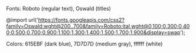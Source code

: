 Fonts: Roboto (regular text), Oswald (titles)

@import url('https://fonts.googleapis.com/css2?family=Oswald:wght@200..700&family=Roboto:ital,wght@0,100;0,300;0,400;0,500;0,700;0,900;1,100;1,300;1,400;1,500;1,700;1,900&display=swap');

Colors: 615EBF (dark blue), 7D7D7D (medium gray), ffffff (white)